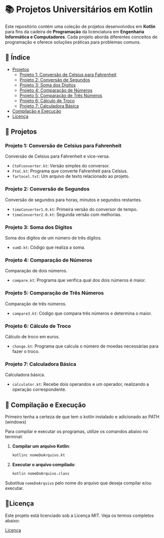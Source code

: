 # 📚 Projetos Universitários em Kotlin

Este repositório contém uma coleção de projetos desenvolvidos em **Kotlin** para fins da cadeira de **Programação** da licenciatura em **Engenharia Informática e Computadores**. Cada projeto aborda diferentes conceitos de programação e oferece soluções práticas para problemas comuns.

## 📖 Índice

- [Projetos](#-projetos)
  - [Projeto 1: Conversão de Celsius para Fahrenheit](#projeto-1-conversão-de-celsius-para-fahrenheit)
  - [Projeto 2: Conversão de Segundos](#projeto-2-conversão-de-segundos)
  - [Projeto 3: Soma dos Dígitos](#projeto-3-soma-dos-dígitos)
  - [Projeto 4: Comparação de Números](#projeto-4-comparação-de-números)
  - [Projeto 5: Comparação de Três Números](#projeto-5-comparação-de-três-números)
  - [Projeto 6: Cálculo de Troco](#projeto-6-cálculo-de-troco)
  - [Projeto 7: Calculadora Básica](#projeto-7-calculadora-básica)
- [Compilação e Execução](#-compilação-e-execução)
- [Licença](#licença)


## 📁 Projetos

### Projeto 1: Conversão de Celsius para Fahrenheit 

Conversão de Celsius para Fahrenheit e vice-versa.
  - `CtoFconverter.kt`: Versão simples do conversor.
  - `FtoC.kt`: Programa que converte Fahrenheit para Celsius.
  - `fartocel.txt`: Um arquivo de texto relacionado ao projeto.
  
### Projeto 2: Conversão de Segundos

Conversão de segundos para horas, minutos e segundos restantes.
  - `timeConverter1.0.kt`: Primeira versão do conversor de tempo.
  - `timeConverter2.0.kt`: Segunda versão com melhorias.

### Projeto 3: Soma dos Dígitos

Soma dos dígitos de um número de três dígitos.
  - `sumD.kt`: Código que realiza a soma.

### Projeto 4: Comparação de Números

Comparação de dois números.
  - `compare.kt`: Programa que verifica qual dos dois números é maior.

### Projeto 5: Comparação de Três Números

Comparação de três números.
  - `compare3.kt`: Código que compara três números e determina o maior.

### Projeto 6: Cálculo de Troco

Cálculo de troco em euros.
  - `change.kt`: Programa que calcula o número de moedas necessárias para fazer o troco.

### Projeto 7: Calculadora Básica

Calculadora básica.
  - `calculator.kt`: Recebe dois operandos e um operador, realizando a operação correspondente.

## 🚀 Compilação e Execução

Primeiro tenha a certeza de que tem o kotlin instalado e adicionado ao PATH (windows)

Para compilar e executar os programas, utilize os comandos abaixo no terminal:

1. **Compilar um arquivo Kotlin**:
   ```bash
   kotlinc nomeDoArquivo.kt

2. **Executar o arquivo compilado**:
   ```bash  
   kotlin nomeDoArquivo.class

Substitua ` nomeDoArquivo ` pelo nome do arquivo que deseja compilar e/ou executar.

## 📄Licença

Este projeto está licenciado sob a Licença MIT. Veja os termos completos abaixo:

[Licença](LICENSE.md)
